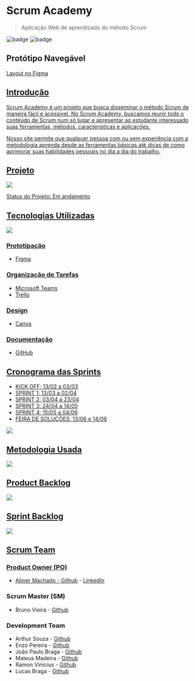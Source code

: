 # Scrum Academy
> Aplicação Web de aprendizado do método Scrum

![badge](https://img.shields.io/github/license/ColossusAPI/ScrumAcademy)
![badge](https://img.shields.io/github/last-commit/ColossusAPI/ScrumAcademy)

## Protótipo Navegável
<a href='https://www.figma.com/proto/ewL2jXtv7lNXuCTD0vVmnC/Scrum-Academy?node-id=284-145&scaling=min-zoom&page-id=0%3A1&starting-point-node-id=60%3A122' > Layout no Figma

## Introdução
Scrum Academy é um projeto que busca disseminar o método Scrum de maneira fácil e acessível. No Scrum Academy, buscamos reunir todo o conteúdo de Scrum num só lugar e apresentar ao estudante interessado suas ferramentas, métodos, características e aplicações.

Nosso site permite que qualquer pessoa com ou sem experiência com a metodologia aprenda desde as ferramentas básicas até dicas de como aprimorar suas habilidades pessoais no dia a dia do trabalho.

## Projeto
<img src="/API imagens/objetivo.png">

Status do Projeto: Em andamento <br>

## Tecnologias Utilizadas

<img src="/API imagens/tecnologias.png">

### Prototipação
* Figma
### Organização de Tarefas
* Microsoft Teams
* Trello
### Design 
* Canva
### Documentação
* GitHub

## Cronograma das Sprints
- KICK OFF: 13/02 a 03/03
- SPRINT 1: 13/03 a 02/04
- SPRINT 2: 03/04 a 23/04
- SPRINT 3: 24/04 a 14/05
- SPRINT 4: 15/05 a 04/06
- FEIRA DE SOLUÇÕES: 13/06 e 14/06

<img src="/API imagens/cronograma.png">

## Metodologia Usada
<img src="/API imagens/metodologia.png">

## Product Backlog
<img src="/API imagens/backlog.png">

## Sprint Backlog
<img src="/API imagens/sprintbacklog.png">


## Scrum Team
### Product Owner (PO)
* Abner Machado - [Github](https://github.com/abner-machado) - [LinkedIn](https://www.linkedin.com/in/abner-douglas-a70a9b199/)
### Scrum Master (SM)
* Bruno Vieira - [Github](https://github.com/BrunoVieira30) 
### Development Team
* Arthur Souza - [Github](https://github.com/Meowo2)
* Enzo Pereira - [Github](https://github.com/Enzopereira01)
* João Paulo Braga - [Github](https://github.com/jpbragac)
* Mateus Madeira - [Github](https://github.com/mafemad)
* Ramon Vinicius - [Github](https://github.com/RamonVSL)
* Lucas Braga - [Github](https://github.com/lucasteixeirabraga)

